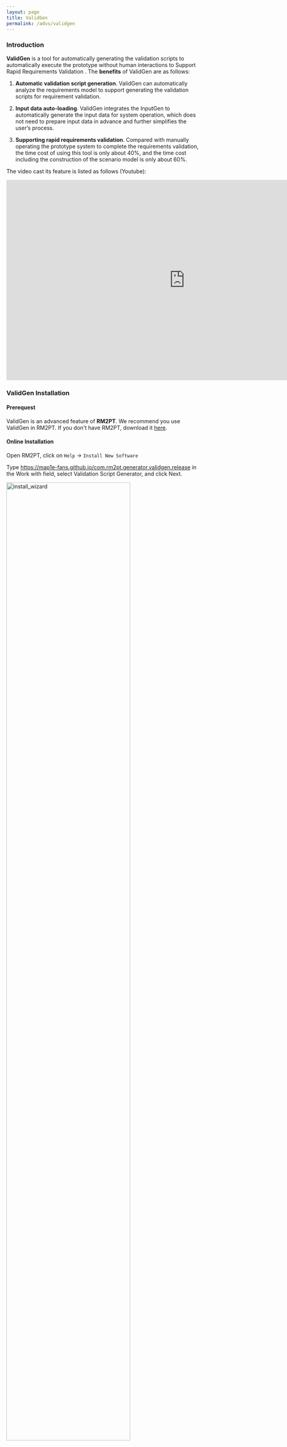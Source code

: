 ```yaml
---
layout: page
title: ValidGen
permalink: /advs/validgen
---
```


### Introduction

**ValidGen** is a tool for automatically generating the validation scripts to automatically execute the prototype without human interactions to Support Rapid Requirements Validation
. The **benefits** of ValidGen are as follows:

1. **Automatic validation script generation**. ValidGen can automatically analyze the requirements model to support generating the validation scripts for requirement validation.

2. **Input data auto-loading**. ValidGen integrates the InputGen to automatically generate the input data for system operation, which does not need to prepare input data in advance and further simplifies the user’s process.

3. **Supporting rapid requirements validation**. Compared with manually operating the prototype system to complete the requirements validation, the time cost of using this tool is only about 40%, and the time cost including the construction of the scenario model is only about 60%.

The video cast its feature is listed as follows (Youtube):

<iframe width="930" height="522" src="https://www.youtube.com/embed/sM96T4UJEeo" title="ValidGen" frameborder="0" allow="accelerometer; autoplay; clipboard-write; encrypted-media; gyroscope; picture-in-picture; web-share" allowfullscreen></iframe>

### ValidGen Installation

#### Prerequest

ValidGen is an advanced feature of **RM2PT**. We recommend you use ValidGen in RM2PT. If you don't have RM2PT, download it [here](https://rm2pt.com/downloads/).

#### Online Installation

Open RM2PT, click on `Help` -> `Install New Software`

Type https://map1e-fans.github.io/com.rm2pt.generator.validgen.release in the Work with field, select Validation Script Generator, and click Next.

<img src="../../imgs/ValidGen/install_wizard.png" alt="install_wizard" width="80%" height="80%" />

### Offline Installation

** **If the update site does not work**, you can choose to install it offline. Click [here](https://github.com/Map1e-fans/com.rm2pt.generator.validgen.release/releases/download/Release/ValidGen.jar) to download InputGen. Follow the steps below to install.

You can also download ValidGen installed in RM2PT [here](https://github.com/Map1e-fans/com.rm2pt.generator.validgen.release/releases/download/Release/RM2PT.with.ValidGen.zip).

<img src="../../imgs/ValidGen/2offline.png" alt="2offline" width="70%" height="70%" />

<img src="../../imgs/ValidGen/3offline.png" alt="3offline" width="70%" height="70%" />

<img src="../../imgs/ValidGen/4offline.png" alt="4offline" width="70%" height="70%" />

<img src="../../imgs/ValidGen/5offline.png" alt="5offline" width="70%" height="70%" />

<img src="../../imgs/ValidGen/6offline.png" alt="6offline" width="70%" height="70%" />

<img src="../../imgs/ValidGen/7offline.png" alt="7offline" width="70%" height="70%" />

## ValidGen Tutorial

### Prerequest

In order to generate the validation script, you need a requirement model, the **RM2PT project**. For creating or importing a RM2PT project，you can see the tutorial [here](https://rm2pt.com/tutorial/user/create_new_project). We recommend importing RM2PT projects from Git, which is avaliable at [CaseStudies](https://github.com/Map1e-fans/com.rm2pt.generator.testgen.remodel). The tutorial is [here](https://rm2pt.com/tutorial/user/import_rm2pt_project).

### Input of VaildGen

<img src="../../imgs/ValidGen/Input_BPMN.svg" alt="BPMN" width="80%" height="80%" />

<img src="../../imgs/ValidGen/Input_SSD.svg" alt="SSD" width="50%" height="50%" />

The input to ValidGen is a System Sequence Diagram, a Scenario Model represented by BPMN Model, and an optional test data package.

- **System sequence diagrams:** A system sequence diagram describes a particular domain process of a use case. It contains the actors that interact with the system, the system and the system events that the actors generate, their order, and inter-system events. 
- **Scenario Model:** The scenario model mainly consists of use cases and some relations between use cases, which tells the tool which use cases need to be executed to show a business process and in what order.
- **Test Data: **Test data is an optional input, and users can specify some unique inputs according to their needs through this interface, which makes the tool more flexible.

### 1）Generate The Prototype

* First, you need to generate the prototype using the RM2PT.

* Second, you need to use inputgen to enhance the prototype.

  <img src="..\..\imgs\ValidGen\prototype.png" alt="prototype" width="70%" height="70%"/>

### 2）Build Scenario Model

Before using the tool to validate the requirements, you must build the scenario model by BPMN-Designer integrated with the tool. We mainly used three components in the BPMN model:

- The task represents the use case.
- Sequence Flow represents the association between use cases.
- Exclusive Gateway represents the branch node.

<img src="..\..\imgs\ValidGen\build_scenario_model.jpg" alt="build_scenario_model" width="80%" height="80%" />

### 3）Importing the initial data

Some initial data is required to initialize the inputgen. We have provided a sample of COCOME, which you can download [here](https://github.com/Map1e-fans/com.rm2pt.generator.testgen.remodel).

```yaml
Store:
- Id: 1
  Name: Walmart
  Address: Main
  IsOpened: false
- Id: 2
  Name: Target
  Address: Elm
  IsOpened: false
```

### 4）Automatic generation of validation script

You can right-click the ".remodel" file, select the "Generate Validate Script" function, and a wizard window will appear. A validation script can be automatically generated after selecting the relevant attributes according to the prompts.

<img src="../../imgs/ValidGen/gen.png" alt="gen" width="80%" height="80%" />

<img src="..\..\imgs\ValidGen\wizard.png" alt="wizard" width="40%" height="40%">

<img src="../../imgs/ValidGen/script.png" alt="script" width="40%" height="40%" />

### 5）Run The Validation Script

right-click the prototype project -> run as -> Maven Test.

<img src="../../imgs/ValidGen/run.png" alt="run" width="70%" height="70%" />

